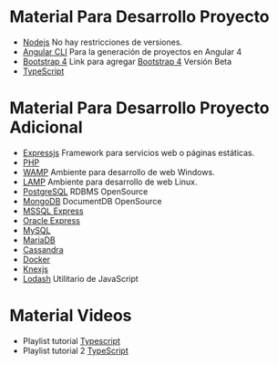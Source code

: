 # **Material Para Desarrollo Proyecto**
* [Nodejs](https://nodejs.org/es/) No hay restricciones de versiones.
* [Angular CLI](https://cli.angular.io/) Para la generación de proyectos en Angular 4
* [Bootstrap 4](https://stackoverflow.com/questions/37649164/how-to-add-bootstrap-to-an-angular-cli-project) Link para agregar [Bootstrap 4](https://getbootstrap.com/) Versión Beta
* [TypeScript](https://www.typescriptlang.org/)

# **Material Para Desarrollo Proyecto Adicional**
* [Expressjs](https://expressjs.com/) Framework para servicios web o páginas estáticas.
* [PHP](http://php.net/)
* [WAMP](http://www.wampserver.com/en/) Ambiente para desarrollo de web Windows.
* [LAMP](https://www.linux.com/learn/easy-lamp-server-installation) Ambiente para desarrollo de web Linux.
* [PostgreSQL](https://www.postgresql.org/) RDBMS OpenSource
* [MongoDB](https://www.mongodb.com/) DocumentDB OpenSource
* [MSSQL Express](https://www.microsoft.com/en-us/sql-server/sql-server-editions-express)
* [Oracle Express](http://www.oracle.com/technetwork/database/database-technologies/express-edition/overview/index.html)
* [MySQL](https://www.mysql.com/)
* [MariaDB](https://mariadb.org/)
* [Cassandra](http://cassandra.apache.org/)
* [Docker](https://www.docker.com/)
* [Knexjs](http://knexjs.org/)
* [Lodash](https://lodash.com/) Utilitario de JavaScript

# **Material Videos**
* Playlist tutorial [Typescript](https://www.youtube.com/playlist?list=PLBdkl5-ytBTw28OJMumO-iUxYnShbhqwO)
* Playlist tutorial 2 [TypeScript](https://www.youtube.com/playlist?list=PLCKuOXG0bPi2J-C0WPRZdHTG6pareIvV2)